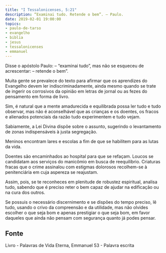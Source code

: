 ```yaml
---
title: "I Tessalonicenses, 5:21"
description: “Examinai tudo. Retende o bem”. – Paulo.
date: 2019-02-01 19:00:00
topics: 
- paulo-de-tarso
- evangelho
- biblia
- jesus
- tessalonicenses
- emmanuel
---
```


Disse o apóstolo Paulo: – “examinai tudo”, mas não se esqueceu de acrescentar: –
retende o bem”.

Muita gente se prevalece do texto para afirmar que os aprendizes do Evangelho devem
ler indiscriminadamente, ainda mesmo quando se trate de ingerir os corrosivos da opinião
em letras de jornal ou as fezes do pensamento em forma de livro.

Sim, é natural que a mente amadurecida e equilibrada possa ler tudo e tudo observar,
mas não é aconselhável que as crianças e os doentes, os fracos e alienados potenciais
da razão tudo experimentem e tudo vejam.

Sabiamente, a Lei Divina dispõe sobre o assunto, sugerindo o levantamento de zonas
indispensáveis à justa segregação.

Meninos encontram lares e escolas a fim de que se habilitem para as lutas da vida.

Doentes são encaminhados ao hospital para que se refaçam. Loucos se candidatam aos
serviços do manicômio em busca de reequilíbrio. Criaturas fracas que o crime assinalou
com estigmas dolorosos recolhem-se à penitenciária em cuja aspereza se reajustam.

Assim, pois, se te reconheces em plenitude de robustez espiritual, analisa tudo, sabendo
que é preciso reter o bem capaz de ajudar na edificação ou na cura dos outros.

Se possuis o necessário discernimento e se dispões do tempo preciso, lê tudo, usando o
crivo da compreensão e da utilidade, mas não olvides escolher o que seja bom e apenas
prestigiar o que seja bom, em favor daqueles que ainda não pensam com segurança
quanto já podes pensar.



## Fonte
Livro - Palavras de Vida Eterna, Emmanuel
53 - Palavra escrita
